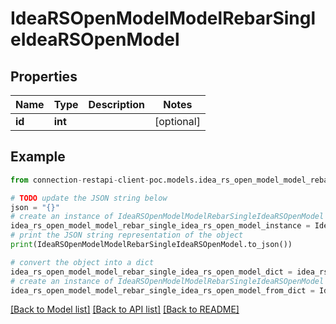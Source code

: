 # IdeaRSOpenModelModelRebarSingleIdeaRSOpenModel


## Properties

Name | Type | Description | Notes
------------ | ------------- | ------------- | -------------
**id** | **int** |  | [optional] 

## Example

```python
from connection-restapi-client-poc.models.idea_rs_open_model_model_rebar_single_idea_rs_open_model import IdeaRSOpenModelModelRebarSingleIdeaRSOpenModel

# TODO update the JSON string below
json = "{}"
# create an instance of IdeaRSOpenModelModelRebarSingleIdeaRSOpenModel from a JSON string
idea_rs_open_model_model_rebar_single_idea_rs_open_model_instance = IdeaRSOpenModelModelRebarSingleIdeaRSOpenModel.from_json(json)
# print the JSON string representation of the object
print(IdeaRSOpenModelModelRebarSingleIdeaRSOpenModel.to_json())

# convert the object into a dict
idea_rs_open_model_model_rebar_single_idea_rs_open_model_dict = idea_rs_open_model_model_rebar_single_idea_rs_open_model_instance.to_dict()
# create an instance of IdeaRSOpenModelModelRebarSingleIdeaRSOpenModel from a dict
idea_rs_open_model_model_rebar_single_idea_rs_open_model_from_dict = IdeaRSOpenModelModelRebarSingleIdeaRSOpenModel.from_dict(idea_rs_open_model_model_rebar_single_idea_rs_open_model_dict)
```
[[Back to Model list]](../README.md#documentation-for-models) [[Back to API list]](../README.md#documentation-for-api-endpoints) [[Back to README]](../README.md)


